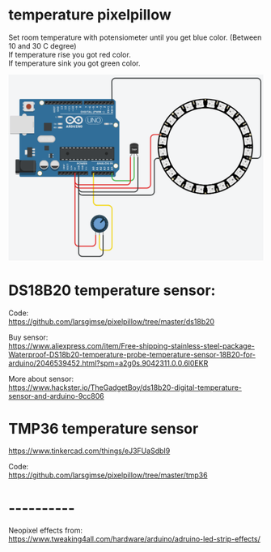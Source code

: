 # temperature pixelpillow

Set room temperature with potensiometer until you get blue color. (Between 10 and 30 C degree)<br>
If temperature rise you got red color.<br>
If temperature sink you got green color.<br>

<img src="https://github.com/larsgimse/pixelpillow/blob/master/temperatur_pillow.png">


# DS18B20 temperature sensor:<br>
Code: <br>
https://github.com/larsgimse/pixelpillow/tree/master/ds18b20

Buy sensor:<br>
https://www.aliexpress.com/item/Free-shipping-stainless-steel-package-Waterproof-DS18b20-temperature-probe-temperature-sensor-18B20-for-arduino/2046539452.html?spm=a2g0s.9042311.0.0.6l0EKR

More about sensor:<br>
https://www.hackster.io/TheGadgetBoy/ds18b20-digital-temperature-sensor-and-arduino-9cc806


# TMP36 temperature sensor
https://www.tinkercad.com/things/eJ3FUaSdbI9 

Code: <br>
https://github.com/larsgimse/pixelpillow/tree/master/tmp36

# ----------
Neopixel effects from:<br>
https://www.tweaking4all.com/hardware/arduino/adruino-led-strip-effects/
